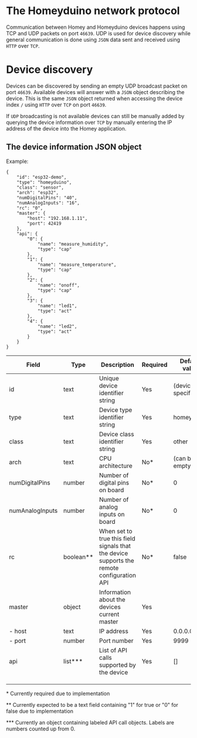 # The Homeyduino network protocol

Communication between Homey and Homeyduino devices happens using TCP and UDP packets on port ```46639```. UDP is used for device discovery while general communication is done using ```JSON``` data sent and received using ```HTTP``` over ```TCP```.

# Device discovery
Devices can be discovered by sending an empty UDP broadcast packet on port ```46639```. Available devices will answer with a ```JSON``` object describing the device. This is the same ```JSON``` object returned when accessing the device index ```/``` using ```HTTP``` over ```TCP``` on port ```46639```.

If ```UDP``` broadcasting is not available devices can still be manually added by querying the device information over ```TCP``` by manually entering the IP address of the device into the Homey application.

## The device information JSON object

Example:
```
{
	"id": "esp32-demo",
	"type": "homeyduino",
	"class": "sensor",
	"arch": "esp32",
	"numDigitalPins": "40",
	"numAnalogInputs": "16",
	"rc": "0",
	"master": {
		"host": "192.168.1.11",
		"port": 42419
	},
	"api": {
		"0": {
			"name": "measure_humidity",
			"type": "cap"
		},
		"1": {
			"name": "measure_temperature",
			"type": "cap"
		},
		"2": {
			"name": "onoff",
			"type": "cap"
		},
		"3": {
			"name": "led1",
			"type": "act"
		},
		"4": {
			"name": "led2",
			"type": "act"
		}
	}
}
```

| Field           | Type      | Description                                                                               | Required | Default value       |
|-----------------|-----------|-------------------------------------------------------------------------------------------|----------|---------------------|
| id              | text      | Unique device identifier string                                                           | Yes      | (device specific)   |
| type            | text      | Device type identifier string                                                             | Yes      | homeyduino          |
| class           | text      | Device class identifier string                                                            | Yes      | other               |
| arch            | text      | CPU architecture                                                                          | No*      | (can be left empty) |
| numDigitalPins  | number    | Number of digital pins on board                                                           | No*      | 0                   |
| numAnalogInputs | number    | Number of analog inputs on board                                                          | No*      | 0                   |
| rc              | boolean** | When set to true this field signals that the device supports the remote configuration API | No*      | false               |
| master          | object    | Information about the devices current master                                              | Yes      |                     |
|   - host        | text      | IP address                                                                                | Yes      | 0.0.0.0             |
|   - port        | number    | Port number                                                                               | Yes      | 9999                |
| api             | list***   | List of API calls supported by the device                                                 | Yes      | []                  |
|                 |           |                                                                                           |          |                     |
|                 |           |                                                                                           |          |                     |
|                 |           |                                                                                           |          |                     |

\* Currently required due to implementation

\*\* Currently expected to be a text field containing "1" for true or "0" for false due to implementation

\*\*\* Currently an object containing labeled API call objects. Labels are numbers counted up from 0.
